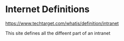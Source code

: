 # Internet Definitions

https://www.techtarget.com/whatis/definition/intranet

This site defines all the diffeent part of an intranet
